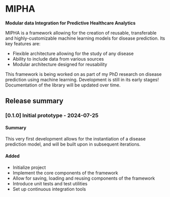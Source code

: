 # MIPHA

**Modular data Integration for Predictive Healthcare Analytics**

MIPHA is a framework allowing for the creation of reusable, transferable and highly-customizable machine learning models
for disease prediction. Its key features are:

- Flexible architecture allowing for the study of any disease
- Ability to include data from various sources
- Modular architecture designed for reusability

This framework is being worked on as part of my PhD research on disease prediction using machine learning.
Development is still in its early stages! Documentation of the library will be updated over time.

## Release summary

### [0.1.0] Initial prototype - 2024-07-25

#### Summary

This very first development allows for the instantiation of a disease prediction model, and will be built upon in subsequent iterations.

#### Added

- Initialize project
- Implement the core components of the framework
- Allow for saving, loading and reusing components of the framework
- Introduce unit tests and test utilities
- Set up continuous integration tools

[//]: # (#### Changed)
[//]: # (#### Fixed)